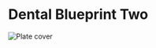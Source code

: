 # Dental Blueprint Two
![Plate cover](https://github.com/kakoga/dental-plan-2/blob/master/shield.png)

